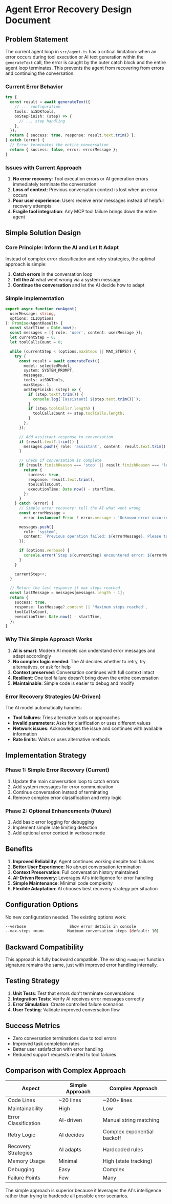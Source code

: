 # Agent Error Recovery Design Document

## Problem Statement

The current agent loop in `src/agent.ts` has a critical limitation: when an error occurs during tool execution or AI text generation within the `generateText` call, the error is caught by the outer catch block and the entire agent loop terminates. This prevents the agent from recovering from errors and continuing the conversation.

### Current Error Behavior

```typescript
try {
  const result = await generateText({
    // ... configuration
    tools: aiSDKTools,
    onStepFinish: (step) => {
      // ... step handling
    },
  });
  return { success: true, response: result.text.trim() };
} catch (error) {
  // Error terminates the entire conversation
  return { success: false, error: errorMessage };
}
```

### Issues with Current Approach

1. **No error recovery**: Tool execution errors or AI generation errors immediately terminate the conversation
2. **Loss of context**: Previous conversation context is lost when an error occurs
3. **Poor user experience**: Users receive error messages instead of helpful recovery attempts
4. **Fragile tool integration**: Any MCP tool failure brings down the entire agent

## Simple Solution Design

### Core Principle: Inform the AI and Let It Adapt

Instead of complex error classification and retry strategies, the optimal approach is simple:

1. **Catch errors** in the conversation loop
2. **Tell the AI** what went wrong via a system message
3. **Continue the conversation** and let the AI decide how to adapt

### Simple Implementation

```typescript
export async function runAgent(
  userMessage: string,
  options: CLIOptions
): Promise<AgentResult> {
  const startTime = Date.now();
  const messages = [{ role: 'user', content: userMessage }];
  let currentStep = 0;
  let toolCallsCount = 0;

  while (currentStep < (options.maxSteps || MAX_STEPS)) {
    try {
      const result = await generateText({
        model: selectedModel,
        system: SYSTEM_PROMPT,
        messages,
        tools: aiSDKTools,
        maxSteps: 1,
        onStepFinish: (step) => {
          if (step.text?.trim()) {
            console.log(`[assistant] ${step.text.trim()}`);
          }
          if (step.toolCalls?.length) {
            toolCallsCount += step.toolCalls.length;
          }
        },
      });

      // Add assistant response to conversation
      if (result.text?.trim()) {
        messages.push({ role: 'assistant', content: result.text.trim() });
      }

      // Check if conversation is complete
      if (result.finishReason === 'stop' || result.finishReason === 'length') {
        return {
          success: true,
          response: result.text.trim(),
          toolCallsCount,
          executionTime: Date.now() - startTime,
        };
      }
    } catch (error) {
      // Simple error recovery: tell the AI what went wrong
      const errorMessage =
        error instanceof Error ? error.message : 'Unknown error occurred';

      messages.push({
        role: 'system',
        content: `Previous operation failed: ${errorMessage}. Please try a different approach or continue with available information.`,
      });

      if (options.verbose) {
        console.error(`Step ${currentStep} encountered error: ${errorMessage}`);
      }
    }

    currentStep++;
  }

  // Return the last response if max steps reached
  const lastMessage = messages[messages.length - 1];
  return {
    success: true,
    response: lastMessage?.content || 'Maximum steps reached',
    toolCallsCount,
    executionTime: Date.now() - startTime,
  };
}
```

### Why This Simple Approach Works

1. **AI is smart**: Modern AI models can understand error messages and adapt accordingly
2. **No complex logic needed**: The AI decides whether to retry, try alternatives, or ask for help
3. **Context preserved**: Conversation continues with full context intact
4. **Resilient**: One tool failure doesn't bring down the entire conversation
5. **Maintainable**: Simple code is easier to debug and modify

### Error Recovery Strategies (AI-Driven)

The AI model automatically handles:

- **Tool failures**: Tries alternative tools or approaches
- **Invalid parameters**: Asks for clarification or uses different values
- **Network issues**: Acknowledges the issue and continues with available information
- **Rate limits**: Waits or uses alternative methods

## Implementation Strategy

### Phase 1: Simple Error Recovery (Current)

1. Update the main conversation loop to catch errors
2. Add system messages for error communication
3. Continue conversation instead of terminating
4. Remove complex error classification and retry logic

### Phase 2: Optional Enhancements (Future)

1. Add basic error logging for debugging
2. Implement simple rate limiting detection
3. Add optional error context in verbose mode

## Benefits

1. **Improved Reliability**: Agent continues working despite tool failures
2. **Better User Experience**: No abrupt conversation termination
3. **Context Preservation**: Full conversation history maintained
4. **AI-Driven Recovery**: Leverages AI's intelligence for error handling
5. **Simple Maintenance**: Minimal code complexity
6. **Flexible Adaptation**: AI chooses best recovery strategy per situation

## Configuration Options

No new configuration needed. The existing options work:

```bash
--verbose                   Show error details in console
--max-steps <num>          Maximum conversation steps (default: 10)
```

## Backward Compatibility

This approach is fully backward compatible. The existing `runAgent` function signature remains the same, just with improved error handling internally.

## Testing Strategy

1. **Unit Tests**: Test that errors don't terminate conversations
2. **Integration Tests**: Verify AI receives error messages correctly
3. **Error Simulation**: Create controlled failure scenarios
4. **User Testing**: Validate improved conversation flow

## Success Metrics

- Zero conversation terminations due to tool errors
- Improved task completion rates
- Better user satisfaction with error handling
- Reduced support requests related to tool failures

## Comparison with Complex Approach

| Aspect               | Simple Approach | Complex Approach            |
| -------------------- | --------------- | --------------------------- |
| Code Lines           | ~20 lines       | ~200+ lines                 |
| Maintainability      | High            | Low                         |
| Error Classification | AI-driven       | Manual string matching      |
| Retry Logic          | AI decides      | Complex exponential backoff |
| Recovery Strategies  | AI adapts       | Hardcoded rules             |
| Memory Usage         | Minimal         | High (state tracking)       |
| Debugging            | Easy            | Complex                     |
| Failure Points       | Few             | Many                        |

The simple approach is superior because it leverages the AI's intelligence rather than trying to hardcode all possible error scenarios.
